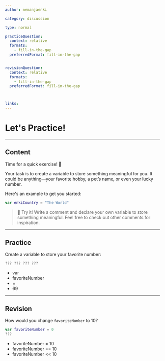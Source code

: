 ```yaml
---
author: nemanjaenki

category: discussion

type: normal

practiceQuestion:
  context: relative
  formats:
    - fill-in-the-gap
  preferredFormat: fill-in-the-gap


revisionQuestion:
  context: relative
  formats:
    - fill-in-the-gap
  preferredFormat: fill-in-the-gap



links:
---
```


# Let's Practice!

---
## Content

Time for a quick exercise! 🚀

Your task is to create a variable to store something meaningful for you. It could be anything—your favorite hobby, a pet’s name, or even your lucky number.

Here's an example to get you started:

```swift
var enkiCountry = "The World"
```

> 💬 Try it! Write a comment and declare your own variable to store something meaningful.
> Feel free to check out other comments for inspiration.
---
## Practice

Create a variable to store your favorite number:

```swift
??? ??? ??? ???
```

- var
- favoriteNumber
- =
- 69

---
## Revision

How would you change `favoriteNumber` to 10?

```swift
var favoriteNumber = 0
???
```

- favoriteNumber = 10
- favoriteNumber == 10
- favoriteNumber << 10
